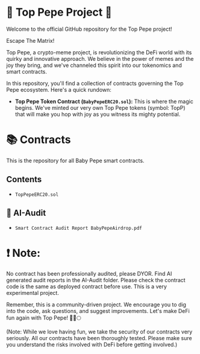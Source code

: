 # 🐸 Top Pepe Project 🚀

Welcome to the official GitHub repository for the Top Pepe project!

Escape The Matrix!

Top Pepe, a crypto-meme project, is revolutionizing the DeFi world with its quirky and innovative approach. We believe in the power of memes and the joy they bring, and we've channeled this spirit into our tokenomics and smart contracts. 

In this repository, you'll find a collection of contracts governing the Top Pepe ecosystem. Here's a quick rundown:

- **Top Pepe Token Contract (`BabyPepeERC20.sol`):** This is where the magic begins. We've minted our very own Top Pepe tokens (symbol: TopP) that will make you hop with joy as you witness its mighty potential.

# 📚 Contracts
This is the repository for all Baby Pepe smart contracts.

## Contents 
- `TopPepeERC20.sol`

## 🤖 AI-Audit
- `Smart Contract Audit Report BabyPepeAirdrop.pdf`

# ❗ Note: 
No contract has been professionally audited, please DYOR. Find AI generated audit reports in the AI-Audit folder. Please check the contract code is the same as deployed contract before use. This is a very experimental project.

Remember, this is a community-driven project. We encourage you to dig into the code, ask questions, and suggest improvements. Let's make DeFi fun again with Top Pepe! 🐸🌌🌕

(Note: While we love having fun, we take the security of our contracts very seriously. All our contracts have been thoroughly tested. Please make sure you understand the risks involved with DeFi before getting involved.)
